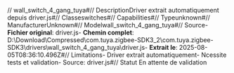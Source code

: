 // wall_switch_4_gang_tuya#// DescriptionDriver extrait automatiquement depuis driver.js#// Classeswitches#// Capabilities#// Typeunknown#// ManufacturerUnknown#// Modelwall_switch_4_gang_tuya#// Source- **Fichier original**: driver.js- **Chemin complet**: D:\Download\Compressed\com.tuya.zigbee-SDK3_2\com.tuya.zigbee-SDK3\drivers\wall_switch_4_gang_tuya\driver.js- **Extrait le**: 2025-08-05T08:36:10.496Z#// Limitations- Driver extrait automatiquement- Ncessite tests et validation- Source: driver.js#// Statut En attente de validation